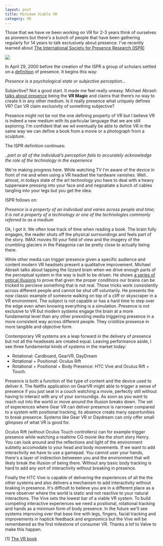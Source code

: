 ```yaml
---
layout: post
title: Minimum Viable VR
category: VR
---
```


Those that we have ve been working on VR for 2-3 years think of ourselves as pioneers but there's a bunch of people that have been gathering regularly for 14 years to talk exclusively about presence. I've recently learned about <a href="http://ispr.info/">The International Society for Presence Research (ISPR)</a>

  <img src='http://d1l1ifh5i7l9sd.cloudfront.net/wp-content/blogs.dir/36/files/2009/10/ISPR-ICA2016-500.jpg'>

  In April 29, 2000 before the creation of the ISPR a group of scholars settled on a <a href="https://ispr.info/about-presence-2/about-presence/">definition</a> of presence. It begins this way:

  <em>Presence is a psychological state or subjective perception...</em>

  Subjective? Not a good start. It made me feel really uneasy. Michael Abrash <a href="http://media.steampowered.com/apps/abrashblog/Abrash%20Dev%20Days%202014.pdf">talks about presence</a> being the <b>VR Magic</b> and claims that there’s no way to create it in any other medium. Is it really presence what uniquely defines VR? Can VR claim exclusivity of something subjective?

 Presence might not be not the one defining property of VR but I believe VR is indeed a new medium with its particular language that we are still exploring. I'm confident that we wil eventually be able to define VR in the same way we can define a book from a movie or a photograph from a sculpture.

  The ISPR definition continues:

  <em>..part or all of the individual’s perception fails to accurately acknowledge the role of the technology in the experience</em>

  We're making progress here. While watching TV I'm aware of the device in front of me and when using a VR headset the hardware vanishes. Well.. almost, in todays state of the art technology you have to deal with a heavy tupperware pressing into your face and and negoatiate a bunch of cables tangling into your legs but you get the idea.

  ISPR follows on:

  <em>Presence is a property of an individual and varies across people and time; it is not a property of a technology or one of the technologies commonly referred to as a medium</em>

  Ok, I got it. We often lose track of time when reading a book. The brain fully engages, the reader shuts off the physical surroundings and feels part of the story. IMAX movies fill your field of view and the imagery of the crumbling glaciers in the Patagonia can be pretty close to actually being there.

  While other media can trigger presence given a specific audience and content modern VR headsets present a qualitative improvement. Michael Abrash talks about tapping the lizzard brain when we drive enough parts of the perceptual system in the way is built to be driven. He shows <a href="https://www.youtube.com/watch?v=qD3w3cAhEYU">a series of optical illusions</a> to prove that given the proper conditions our brains can be tricked to percieve something that is not real. Those tricks work consistently across different people and cannot be shut off voluntarily. He presents the now classic example of someone walking on top of a cliff or skyscraper in a VR environment. The subject is not capable or has a hard time to step over the edge even when knowing everything is a simulation. Presence is not exclusive to VR but modern systems engage the brain at a more fundamental level than any other prexisting media triggering presence in a more consistent way across different people. They cristilize presence in more tangible and objective form.

  Contemporary VR systems are a leap forward in the delivery of presence but not all the headseats are created equal. Leaving performance aside, I see three fundamental kinds of systems in the market today:

  - Rotational: Cardboard, GearVR, DayDream
  - Rotational + Positional: Oculus Rift
  - Rotational + Positional + Body Presence: HTC Vive and Oculus Rift + Touch.

  Presence is both a function of the type of content and the device used to deliver it. The Netflix application on GearVR might able to trigger a sense of presence if you just seat in a couch watching a movie, perfectly still without having to interact with any of your sorroundigs. As soon as you want to reach out into the world or move around the illusion breaks down. The set of experiences where Gear VR can deliver presence is narrower compared to a system with positional tracking, its absence creats many opportunities to break presence. Systems like Gear VR or Daydream can only offer small glimpses of what VR is good for.

  Oculus Rift (without Oculus Touch controllers) can for example trigger presence while watching a realtime CG movie like the short story Henry. You can look around and the reflections and light of the environment subtetly accomodate to your head and body movements. If we want to add interactivity we have to use a gamepad. You cannot user your hands, there's a layer of indirection betweeen you and the environment that will likely break the illusion of being there. Without any basic body tracking is hard to add any sort of interactivity without breaking in presence.

  Finally the HTC Vive is capable of delivering the experiences of all the the other systems and also delivers a mechanism to add interactivity without braking in presence. It's difficult to believe you are in a different place as a mere observer where the world is static and not reactive to your natural interactions. The Vive sets the lowest bar of a viable VR system. To build compeling interactive experiences we need a positional, rotational tracking and hands as a minimum form of body presence. In the future we'll see systems improving over that base line with legs, fingers, facial tracking and improvements in haptick feedback and ergonomics but the Vive will be remembered as the first milestone of consumer VR. Thanks a lof to Valve to make this happen.

  [1] <a href="http://www.thevrbook.net/">The VR book</a>

</p>